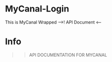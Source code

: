# MyCanal-Login
This is MyCanal Wrapped -->! API Document &lt;--

# Info
>> API DOCUMENTATION FOR MYCANAL
